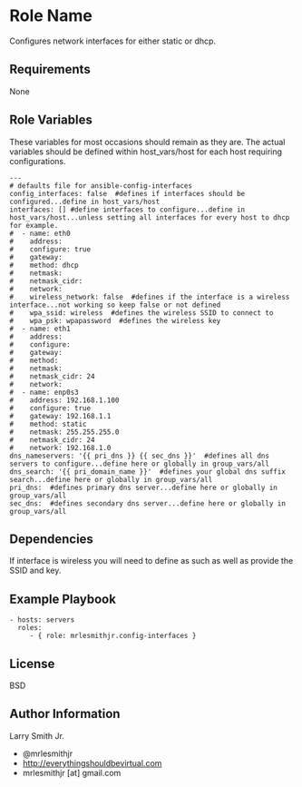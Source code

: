 Role Name
=========

Configures network interfaces for either static or dhcp.

Requirements
------------

None

Role Variables
--------------
These variables for most occasions should remain as they are. The actual variables should be defined within host_vars/host for each host requiring configurations.
````
---
# defaults file for ansible-config-interfaces
config_interfaces: false  #defines if interfaces should be configured...define in host_vars/host
interfaces: [] #define interfaces to configure...define in host_vars/host...unless setting all interfaces for every host to dhcp for example.
#  - name: eth0
#    address:
#    configure: true
#    gateway:
#    method: dhcp
#    netmask:
#    netmask_cidr:
#    network:
#    wireless_network: false  #defines if the interface is a wireless interface...not working so keep false or not defined
#    wpa_ssid: wireless  #defines the wireless SSID to connect to
#    wpa_psk: wpapassword  #defines the wireless key
#  - name: eth1
#    address:
#    configure:
#    gateway:
#    method:
#    netmask:
#    netmask_cidr: 24
#    network:
#  - name: enp0s3
#    address: 192.168.1.100
#    configure: true
#    gateway: 192.168.1.1
#    method: static
#    netmask: 255.255.255.0
#    netmask_cidr: 24
#    network: 192.168.1.0
dns_nameservers: '{{ pri_dns }} {{ sec_dns }}'  #defines all dns servers to configure...define here or globally in group_vars/all
dns_search: '{{ pri_domain_name }}'  #defines your global dns suffix search...define here or globally in group_vars/all
pri_dns:  #defines primary dns server...define here or globally in group_vars/all
sec_dns:  #defines secondary dns server...define here or globally in group_vars/all
````

Dependencies
------------

If interface is wireless you will need to define as such as well as provide the SSID and key.

Example Playbook
----------------

    - hosts: servers
      roles:
         - { role: mrlesmithjr.config-interfaces }

License
-------

BSD

Author Information
------------------

Larry Smith Jr.
- @mrlesmithjr
- http://everythingshouldbevirtual.com
- mrlesmithjr [at] gmail.com
